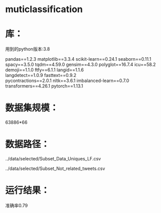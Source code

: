 # muticlassification

# 库：
用到的python版本:3.8

pandas==1.2.3
matplotlib==3.3.4
scikit-learn==0.24.1
seaborn==0.11.1
spacy==3.5.0
tqdm==4.59.0
gensim==4.3.0
polyglot==16.7.4
icu==58.2
demoji==1.1.0
ftfy==6.1.1
langid==1.1.6      
langdetect==1.0.9
fasttext==0.9.2     
pycontractions==2.0.1
nltk==3.6.1
imbalanced-learn==0.7.0
transformers==4.26.1
pytorch==1.13.1

# 数据集规模：
63886*66

# 数据路径：
../data/selected/Subset_Data_Uniques_LF.csv

../data/selected/Subset_Not_related_tweets.csv

# 运行结果：
准确率0.79
